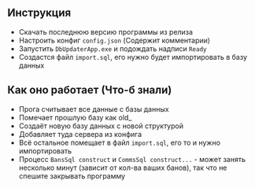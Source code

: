 ## Инструкция
- Скачать последнюю версию программы из релиза
- Настроить конфиг `config.json` (Содержит комментарии)
- Запустить `DbUpdaterApp.exe` и подождать надписи `Ready`
- Создастся файл `import.sql`, его нужно будет импортировать в базу данных
## Как оно работает (Что-б знали)
- Прога считывает все данные с базы данных
- Помечает прошлую базу как old_
- Создаёт новую базу данных с новой структурой
- Добавляет туда сервера из конфига
- Всё остальное помещает в файл `import.sql`, его то и нужно импортировать
- Процесс `BansSql construct` и `CommsSql construct...` - может занять несколько минут (зависит от кол-ва ваших банов),  так что не спешите закрывать программу
